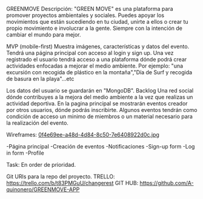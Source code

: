 GREENMOVE
Descripción:
"GREEN MOVE" es una plataforma para promover proyectos ambientales y sociales. Puedes apoyar los movimientos que están sucediendo en tu ciudad, unirte a ellos o crear tu propio movimiento e involucrar a la gente. Siempre con la intención de cambiar el mundo para mejor.

MVP
(mobile-first) Muestra imágenes, características y datos del evento. Tendrá una página principal con acceso al login y sign up. Una vez registrado el usuario tendrá acceso a una plataforma dónde podrá crear actividades  enfocadas a mejorar el medio ambiente. Por ejemplo: "una excursión con recogida de plástico en la montaña","Día de Surf y recogida de basura en la playa"...etc


Los datos del usuario se guardarán en "MongoDB".
Backlog
Una red social dónde contribuyes a la mejora del medio ambiente a la vez que realizas un actividad deportiva. En la pagina principal se mostrarán eventos creador por otros usuarios, dónde podrás inscribirte. Algunos eventos tendrán como condición de acceso un minimo de miembros o un material necesario para la realización del evento.

Wireframes:
[0f4e69ee-a48d-4d84-8c50-7e6408922d0c.jpg](public/0f4e69ee-a48d-4d84-8c50-7e6408922d0c.jpg)

-Página principal
-Creación de eventos
-Notificaciones
-Sign-up form 
-Log in form 
-Profile

Task:
En order de prioridad.

Git URls para la repo del proyecto.
TRELLO: https://trello.com/b/t83PMGuU/changerest
GIT HUB: https://github.com/A-quinonero/GREENMOVE-APP